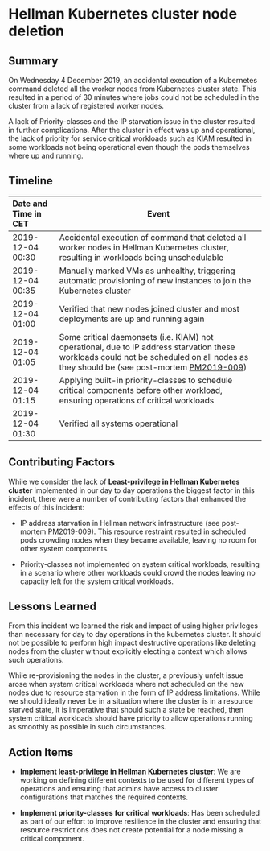 # Hellman Kubernetes cluster node deletion

## Summary

On Wednesday 4 December 2019, an accidental execution of a Kubernetes command deleted all the worker nodes from Kubernetes cluster state. This resulted in a period of 30 minutes where jobs could not be scheduled in the cluster from a lack of registered worker nodes.

A lack of Priority-classes and the IP starvation issue in the cluster resulted in further complications. After the cluster in effect was up and operational, the lack of priority for service critical workloads such as KIAM resulted in some workloads not being operational even though the pods themselves where up and running.

## Timeline

| Date and Time in CET | Event                                                                                                                                                                                               |
|:--------------------|-----------------------------------------------------------------------------------------------------------------------------------------------------------------------------------------------------|
|   2019-12-04 00:30   | Accidental execution of command that deleted all worker nodes in Hellman Kubernetes cluster, resulting in workloads being unschedulable                                                             |
|   2019-12-04 00:35   | Manually marked VMs as unhealthy, triggering automatic provisioning of new instances to join the Kubernetes cluster                                                                                 |
|   2019-12-04 01:00   | Verified that new nodes joined cluster and most deployments are up and running again                                                                                                                |
|   2019-12-04 01:05   | Some critical daemonsets (i.e. KIAM) not operational, due to IP address starvation these workloads could not be scheduled on all nodes as they should be (see post-mortem [PM2019-009][PM2019-009]) |
|   2019-12-04 01:15   | Applying built-in priority-classes to schedule critical components before other workload, ensuring operations of critical workloads                                                                 |
|   2019-12-04 01:30   | Verified all systems operational                                                                                                                                                                    |

## Contributing Factors

While we consider the lack of **Least-privilege in Hellman Kubernetes cluster** implemented in our day to day operations the biggest factor in this incident, there were a number of contributing factors that enhanced the effects of this incident:

- IP address starvation in Hellman network infrastructure (see post-mortem [PM2019-009][PM2019-009]). This resource restraint resulted in scheduled pods crowding nodes when they became available, leaving no room for other system components.

- Priority-classes not implemented on system critical workloads, resulting in a scenario where other workloads could crowd the nodes leaving no capacity left for the system critical workloads.

## Lessons Learned

From this incident we learned the risk and impact of using higher privileges than necessary for day to day operations in the kubernetes cluster. It should not be possible to perform high impact destructive operations like deleting nodes from the cluster without explicitly electing a context which allows such operations.

While re-provisioning the nodes in the cluster, a previously unfelt issue arose when system critical workloads where not scheduled on the new nodes due to resource starvation in the form of IP address limitations. While we should ideally never be in a situation where the cluster is in a resource starved state, it is imperative that should such a state be reached, then system critical workloads should have priority to allow operations running as smoothly as possible in such circumstances. 

## Action Items

- **Implement least-privilege in Hellman Kubernetes cluster**: We are working on defining different contexts to be used for different types of operations and ensuring that admins have access to cluster configurations that matches the required contexts.

- **Implement priority-classes for critical workloads**: Has been scheduled as part of our effort to improve resilience in the cluster and ensuring that resource restrictions does not create potential for a node missing a critical component.

[PM2019-009]: PM2019-009%20-%20Kubernetes%20network%20infrastructure%20IP%20starvation.md
